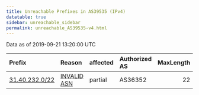 ```yaml
---
title: Unreachable Prefixes in AS39535 (IPv4)
datatable: true
sidebar: unreachable_sidebar
permalink: unreachable_AS39535-v4.html
---
```


Data as of 2019-09-21 13:20:00 UTC


<div class="datatable-begin"></div>

| Prefix                                                 | Reason                                                                                                | affected   | Authorized AS   |   MaxLength | Anchor                                         |   unreachable /24s |
|:-------------------------------------------------------|:------------------------------------------------------------------------------------------------------|:-----------|:----------------|------------:|:-----------------------------------------------|-------------------:|
| [31.40.232.0/22](https://stat.ripe.net/31.40.232.0/22) | [INVALID ASN](https://rpki-validator.ripe.net/announcement-preview?asn=AS39535&prefix=31.40.232.0/22) | partial    | AS36352         |          22 | [RIPE](unreachable_RIPE_NCC_RPKI_Root-v4.html) |                  4 |

<div class="datatable-end"></div>